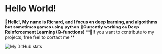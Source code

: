 # Hello World!

**👋Hello!, My name is Richard, and I focus on deep learning, and algorithms but sometimes games using python**
**📌Currently working on Deep Reinforcement Learning (Q-functions)**
**🔗If you want to contribute to my projects, free feel to contact me **


![My GitHub stats](https://github-readme-stats.vercel.app/api?username=Ye-Yint-Nyo-Hmine&show_icons=true&theme=tokyonight)
